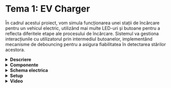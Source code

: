 # Tema 1: EV Charger
În cadrul acestui proiect, vom simula funcționarea unei stații de încărcare pentru un vehicul electric, utilizând mai multe LED-uri și butoane pentru a reflecta diferitele etape ale procesului de încărcare. Sistemul va gestiona interacțiunile cu utilizatorul prin intermediul butoanelor, implementând mecanisme de debouncing pentru a asigura fiabilitatea în detectarea stărilor acestora.

<details>
  <summary><b>Descriere</b></summary>

  ## 1. Detalii tehnice:
  LED RGB: Indică starea stației.
  - Verde: Stația este liberă.
  - Roșu: Stația este ocupată.
    
LED-uri simple (L1, L2, L3, L4): Semnalizează nivelul de încărcare al bateriei.
  - L1: 25%
  - L2: 50%
  - L3: 75%
  - L4: 100%
    
Funcționare LED-uri:
  - LED-urile se activează la un interval de 3 secunde.
  - LED-ul corespunzător nivelului curent de încărcare clipește, în timp ce cele anterioare rămân aprinse.
    
Buton de control:
  - Start: Pornește încărcarea. Dacă este apăsat în timpul încărcării, nu are efect.
  - Stop: Oprește încărcarea forțat și resetează stația. Nu are efect dacă stația este liberă.

  ## 2. Flow:
  La început, stația se află în starea „liberă”, cu LED-ul verde activat și loader-ul stins. Când utilizatorul apasă butonul de start, LED-ul de disponibilitate devine roșu, semnalizând că stația este ocupată, iar încărcarea începe prin aprinderea LED-ului L1, care va clipește timp de 3 secunde.

După această perioadă, L1 rămâne aprins, iar L2 începe să clipească. Procesul de activare continuă până când toate LED-urile indică o încărcare de 100%. Odată ce încărcarea este completă, toate LED-urile clipesc simultan de 3 ori pentru a semnala terminarea procesului, după care se sting și LED-ul de disponibilitate revine la verde.

Dacă butonul de stop este apăsat lung în timpul încărcării, aceasta se va opri imediat, activând animația de final (toate LED-urile clipesc de 3 ori) și resetând stația la starea „liberă”, cu LED-ul verde. Apăsarea butonului de stop când stația este liberă nu va produce efecte.


</details>


<details>
  <summary> <b> Componente </b> </summary>

 ## Componente:
  - 4x LED-uri (pentru a simula procentul de încărcare)
  - 1x LED RGB (pentru starea de liber sau ocupat)
  - 2x Butoane (pentru start încărcare și stop încărcare)
  - 9x Rezistoare (7x 220ohm, 2x 1K)
  - Breadboard
  - Linii de legătură
  
</details>


<details>
  <summary> <b> Schema electrica </b> </summary>

  ## Schema electrica a circuitului in TinkerCAD 
  ![setup](https://github.com/user-attachments/assets/9e0892b0-428a-4b1a-aafd-666db2830bd4)

  
</details>


<details>
  <summary> <b> Setup </b> </summary>
  
  ## Poze cu montajul:
<img src="https://github.com/user-attachments/assets/b3647c80-f51f-4903-9506-825c08fea1bb" alt="setup1" width="300">
<img src="https://github.com/user-attachments/assets/ac2cfd8e-2514-4446-813e-46794dd36e47" alt="setup2" width="300">
<img src="https://github.com/user-attachments/assets/5ae396f1-88af-4437-8e3e-5b6afec00699" alt="setup3" width="300">


</details>


<details>
  <summary> <b> Video </b> </summary>

  ## Link:
  https://drive.google.com/file/d/1oj4YF9c2sbRw6qnyjYA-aW5heLhdKSXW/view?usp=drivesdk
</details>
